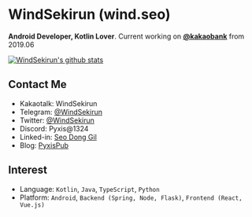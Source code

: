 # WindSekirun (wind.seo)
**Android Developer, Kotlin Lover**. Current working on [**@kakaobank**](https://github.com/kakaobank) from 2019.06

[![WindSekirun's github stats](https://readme-stats.uzuki.live/api?username=windsekirun&count_private=true&show_icons=true&theme=nord)](https://github.com/anuraghazra/github-readme-stats) 

## Contact Me
* Kakaotalk: WindSekirun
* Telegram: [@WindSekirun](https://t.me/windsekirun)
* Twitter: [@WindSekirun](https://twitter.com/WindSekirun/)
* Discord: Pyxis@1324
* Linked-in: [Seo Dong Gil](https://www.linkedin.com/in/windsekirun/)
* Blog: [PyxisPub](https://pyxispub.uzuki.live)

## Interest
* Language: `Kotlin`, `Java`, `TypeScript`, `Python`
* Platform: `Android`, `Backend (Spring, Node, Flask)`, `Frontend (React, Vue.js)`
